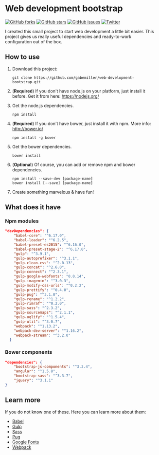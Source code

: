 # Web development bootstrap

[![GitHub forks](https://img.shields.io/github/forks/gabemiller/web-development-bootstrap.svg)](https://github.com/gabemiller/web-development-bootstrap/network) [![GitHub stars](https://img.shields.io/github/stars/gabemiller/web-development-bootstrap.svg)](https://github.com/gabemiller/web-development-bootstrap/stargazers) [![GitHub issues](https://img.shields.io/github/issues/gabemiller/web-development-bootstrap.svg)](https://github.com/gabemiller/web-development-bootstrap/issues) [![Twitter](https://img.shields.io/twitter/url/https/github.com/gabemiller/web-development-bootstrap.svg?style=social)](https://twitter.com/intent/tweet?text=Wow:&url=%5Bobject%20Object%5D)

I created this small project to start web development a little bit easier. 
This project gives us really useful dependencies and ready-to-work configuration out of the box.

## How to use

1. Download this project:

    ```shell
    git clone https://github.com/gabemiller/web-development-bootstrap.git
    ```
2. (**Required**) If you don't have node.js on your platform, just install it before.
Get it from here: https://nodejs.org/

3. Get the node.js dependencies.
    ```shell
    npm install 
    ```

4. (**Required**) If you don't have bower, just install it with npm.
More info: http://bower.io/
    ```shell
    npm install -g bower
    ```

5. Get the bower dependencies.
    ```shell
    bower install
    ```

6. (**Optional**) Of course, you can add or remove npm and bower dependencies.
    ```shell
    npm install --save-dev [package-name]
    bower install [--save] [package-name]
    ```
7. Create something marvelous & have fun!

## What does it have

### Npm modules

```json
"devDependencies": {
    "babel-core": "^6.17.0",
    "babel-loader": "^6.2.5",
    "babel-preset-es2015": "^6.16.0",
    "babel-preset-stage-2": "^6.17.0",
    "gulp": "^3.9.1",
    "gulp-autoprefixer": "^3.1.1",
    "gulp-clean-css": "^2.0.13",
    "gulp-concat": "^2.6.0",
    "gulp-connect": "^2.3.1",
    "gulp-google-webfonts": "0.0.14",
    "gulp-imagemin": "^3.0.3",
    "gulp-modify-css-urls": "^0.2.2",
    "gulp-prettify": "^0.4.0",
    "gulp-pug": "^3.1.0",
    "gulp-rename": "^1.2.2",
    "gulp-rimraf": "^0.2.0",
    "gulp-sass": "^2.3.2",
    "gulp-sourcemaps": "^2.1.1",
    "gulp-uglify": "^1.5.4",
    "gulp-util": "^3.0.7",
    "webpack": "^1.13.2",
    "webpack-dev-server": "^1.16.2",
    "webpack-stream": "^3.2.0"
  }
```

### Bower components
```json
"dependencies": {
    "bootstrap-js-components": "^3.3.4",
    "angular": "^1.5.8",
    "bootstrap-sass": "^3.3.7",
    "jquery": "^3.1.1"
}
```

## Learn more

If you do not know one of these. Here you can learn more about them:

- [Babel](https://babeljs.io/)
- [Gulp](http://gulpjs.com/)
- [Sass](http://sass-lang.com/)
- [Pug](https://pugjs.org)
- [Google Fonts](https://fonts.google.com/)
- [Webpack](https://webpack.github.io/)
